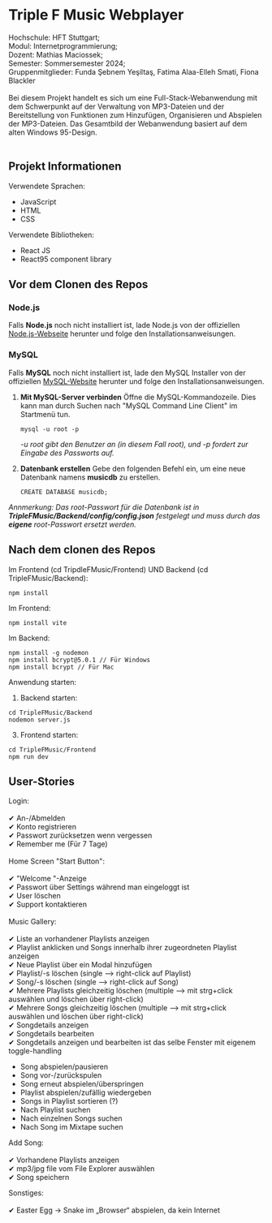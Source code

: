 # Triple F Music Webplayer

Hochschule: HFT Stuttgart;<br>
Modul: Internetprogrammierung;<br>
Dozent: Mathias Maciossek;<br>
Semester: Sommersemester 2024;<br>
Gruppenmitglieder: Funda Şebnem Yeşiltaş, Fatima Alaa-Elleh Smati, Fiona Blackler<br>
<br>
Bei diesem Projekt handelt es sich um eine Full-Stack-Webanwendung mit dem Schwerpunkt auf der Verwaltung von MP3-Dateien und der Bereitstellung von Funktionen zum Hinzufügen, Organisieren und Abspielen der MP3-Dateien. Das Gesamtbild der Webanwendung basiert auf dem alten Windows 95-Design.<br>
<br>

## Projekt Informationen
Verwendete Sprachen:

- JavaScript
- HTML
- CSS

Verwendete Bibliotheken:

- React JS
- React95 component library

## Vor dem Clonen des Repos
### Node.js
Falls **Node.js** noch nicht installiert ist, lade Node.js von der offiziellen [Node.js-Webseite](https://nodejs.org/en) herunter und folge den Installationsanweisungen.<br>
### MySQL
Falls **MySQL** noch nicht installiert ist, lade den MySQL Installer von der offiziellen [MySQL-Website](https://dev.mysql.com/downloads/installer/) herunter und folge den Installationsanweisungen.<br>

1. **Mit MySQL-Server verbinden**
   Öffne die MySQL-Kommandozeile. Dies kann man durch Suchen nach "MySQL Command Line Client" im Startmenü tun.<br>
   ~~~
   mysql -u root -p
   ~~~
   *-u root gibt den Benutzer an (in diesem Fall root), und -p fordert zur Eingabe des Passworts auf.*<br>

2. **Datenbank erstellen**
   Gebe den folgenden Befehl ein, um eine neue Datenbank namens **musicdb** zu erstellen.<br>
   ~~~
   CREATE DATABASE musicdb;
   ~~~
*Annmerkung: Das root-Passwort für die Datenbank ist in **TripleFMusic/Backend/config/config.json** festgelegt und muss durch das **eigene** root-Passwort ersetzt werden.*



## Nach dem clonen des Repos
Im Frontend (cd TripdleFMusic/Frontend) UND Backend (cd TripleFMusic/Backend):<br>
~~~
npm install
~~~

Im Frontend:
~~~
npm install vite
~~~

Im Backend:
~~~
npm install -g nodemon
npm install bcrypt@5.0.1 // Für Windows
npm install bcrypt // Für Mac
~~~

Anwendung starten:

1. Backend starten:
~~~
cd TripleFMusic/Backend
nodemon server.js
~~~
3. Frontend starten:
~~~
cd TripleFMusic/Frontend
npm run dev
~~~

## User-Stories

Login:<br>
<br>
✔ An-/Abmelden <br>
✔ Konto registrieren<br>
✔ Passwort zurücksetzen wenn vergessen<br>
✔ Remember me (Für 7 Tage)<br>
<br>
Home Screen "Start Button":<br>
<br>
✔ "Welcome <username>"-Anzeige<br>
✔ Passwort über Settings während man eingeloggt ist<br>
✔ User löschen<br>
✔ Support kontaktieren<br>
<br>
Music Gallery:<br>
<br>
✔ Liste an vorhandener Playlists anzeigen<br>
✔ Playlist anklicken und Songs innerhalb ihrer zugeordneten Playlist anzeigen<br>
✔ Neue Playlist über ein Modal hinzufügen<br>
✔ Playlist/-s löschen (single --> right-click auf Playlist)<br>
✔ Song/-s löschen (single --> right-click auf Song)<br>
✔ Mehrere Playlists gleichzeitig löschen (multiple --> mit strg+click auswählen und löschen über right-click)<br>
✔ Mehrere Songs gleichzeitig löschen (multiple --> mit strg+click auswählen und löschen über right-click)<br>
✔ Songdetails anzeigen<br>
✔ Songdetails bearbeiten<br>
✔ Songdetails anzeigen und bearbeiten ist das selbe Fenster mit eigenem toggle-handling<br>

- Song abspielen/pausieren
- Song vor-/zurückspulen
- Song erneut abspielen/überspringen
- Playlist abspielen/zufällig wiedergeben
- Songs in Playlist sortieren (?)
- Nach Playlist suchen
- Nach einzelnen Songs suchen
- Nach Song im Mixtape suchen<br>

Add Song:<br>
<br>
✔ Vorhandene Playlists anzeigen<br>
✔ mp3/jpg file vom File Explorer auswählen<br>
✔ Song speichern<br>

Sonstiges:<br>
<br>
✔ Easter Egg -> Snake im „Browser“ abspielen, da kein Internet
